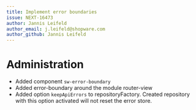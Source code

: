```yaml
---
title: Implement error boundaries
issue: NEXT-16473
author: Jannis Leifeld
author_email: j.leifeld@shopware.com 
author_github: Jannis Leifeld
---
```

# Administration
* Added component `sw-error-boundary`
* Added error-boundary around the module router-view
* Added option `keepApiErrors` to repositoryFactory. Created repository with this option activated will not reset the error store.
